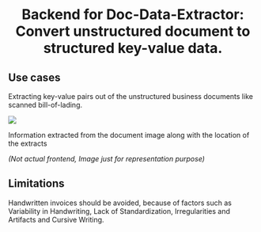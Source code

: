 <div align="center">

# Backend for Doc-Data-Extractor: Convert unstructured document to structured key-value data.

</div>


## Use cases

Extracting key-value pairs out of the unstructured business documents like scanned bill-of-lading.

![](https://blogs.sap.com/wp-content/uploads/2020/11/fig12.png)

Information extracted from the document image along with the location of the extracts 

_(Not actual frontend, Image just for representation purpose)_


## Limitations

Handwritten invoices should be avoided, because of factors such as Variability in Handwriting, Lack of Standardization, Irregularities and Artifacts and Cursive Writing.


